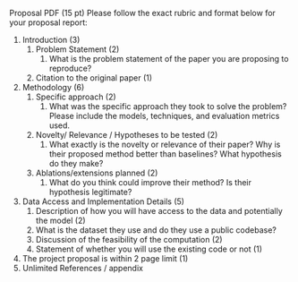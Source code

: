 Proposal PDF  (15 pt)
Please follow the exact rubric and format below for your proposal report:
1. Introduction (3)
    1. Problem Statement (2)
        1. What is the problem statement of the paper you are proposing to reproduce?
    2. Citation to the original paper (1)
2. Methodology (6)
    1. Specific approach (2)
        1. What was the specific approach they took to solve the problem? Please include the models, techniques, and evaluation metrics used.
    2. Novelty/ Relevance / Hypotheses to be tested (2)
        1. What exactly is the novelty or relevance of their paper? Why is their proposed method better than baselines? What hypothesis do they make?
    3. Ablations/extensions planned (2)
        1. What do you think could improve their method? Is their hypothesis legitimate? 
3. Data Access and Implementation Details (5)
    1. Description of how you will have access to the data and potentially the model (2)
    2. What is the dataset they use and do they use a public codebase?
    3. Discussion of the feasibility of the computation (2)
    4. Statement of whether you will use the existing code or not (1)
4. The project proposal is within 2 page limit (1)
5. Unlimited References / appendix


